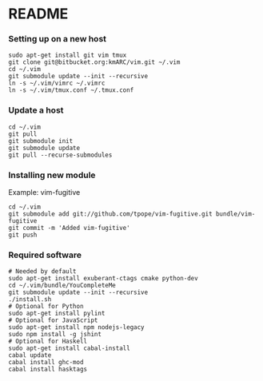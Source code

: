 README
======

### Setting up on a new host

    sudo apt-get install git vim tmux
    git clone git@bitbucket.org:kmARC/vim.git ~/.vim
    cd ~/.vim
    git submodule update --init --recursive
    ln -s ~/.vim/vimrc ~/.vimrc
    ln -s ~/.vim/tmux.conf ~/.tmux.conf

### Update a host

    cd ~/.vim
    git pull
    git submodule init
    git submodule update
    git pull --recurse-submodules

### Installing new module

Example: vim-fugitive

    cd ~/.vim
    git submodule add git://github.com/tpope/vim-fugitive.git bundle/vim-fugitive
    git commit -m 'Added vim-fugitive'
    git push

### Required software

    # Needed by default
    sudo apt-get install exuberant-ctags cmake python-dev
    cd ~/.vim/bundle/YouCompleteMe
    git submodule update --init --recursive
    ./install.sh
    # Optional for Python
    sudo apt-get install pylint
    # Optional for JavaScript
    sudo apt-get install npm nodejs-legacy
    sudo npm install -g jshint
    # Optional for Haskell
    sudo apt-get install cabal-install
    cabal update
    cabal install ghc-mod
    cabal install hasktags